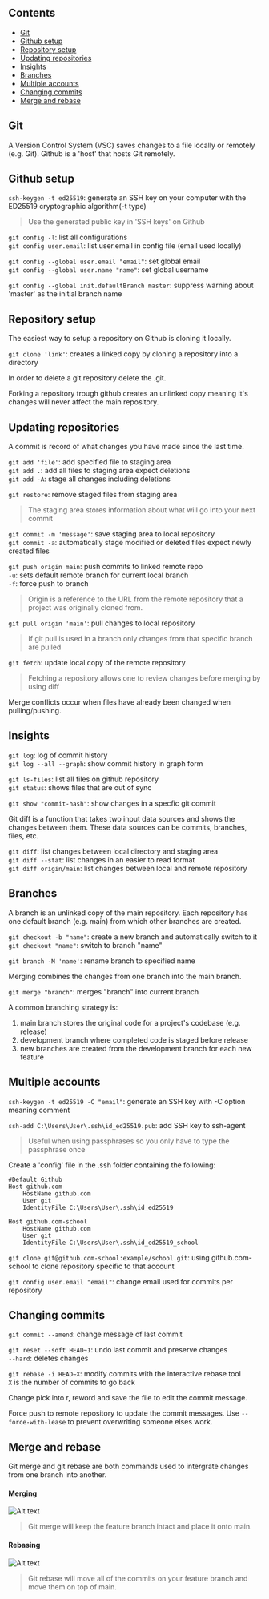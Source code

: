 ## Contents
- [Git](#git)
- [Github setup](#github-setup)
- [Repository setup](#repository-setup)
- [Updating repositories](#updating-repositories)
- [Insights](#insights)
- [Branches](#branches)
- [Multiple accounts](#multiple-accounts)
- [Changing commits](#changing-commits)
- [Merge and rebase](#merge-and-rebase)

## Git

A Version Control System (VSC) saves changes to a file locally or remotely (e.g. Git).
Github is a 'host' that hosts Git remotely.

## Github setup

`ssh-keygen -t ed25519`: generate an SSH key on your computer with the ED25519 cryptographic algorithm(-t type)
>Use the generated public key in 'SSH keys' on Github

`git config -l`: list all configurations\
`git config user.email`: list user.email in config file (email used locally)

`git config --global user.email "email"`: set global email\
`git config --global user.name "name"`: set global username 

`git config --global init.defaultBranch master`: suppress warning about 'master' as the initial branch name

## Repository setup

The easiest way to setup a repository on Github is cloning it locally.

`git clone 'link'`: creates a linked copy by cloning a repository into a directory

In order to delete a git repository delete the .git.

Forking a repository trough github creates an unlinked copy meaning it's changes will never affect the main repository.

<!-- ## Commits -->
## Updating repositories

A commit is record of what changes you have made since the last time.

`git add 'file'`: add specified file to staging area\
`git add .`: add all files to staging area expect deletions\
`git add -A`: stage all changes including deletions

`git restore`: remove staged files from staging area

>The staging area stores information about what will go into your next commit

`git commit -m 'message'`: save staging area to local repository\
`git commit -a`: automatically stage modified or deleted files expect newly created files

`git push origin main`: push commits to linked remote repo\
`-u`: sets default remote branch for current local branch\
`-f`: force push to branch

>Origin is a reference to the URL from the remote repository that a project was originally cloned from.

`git pull origin 'main'`: pull changes to local repository
>If git pull is used in a branch only changes from that specific branch are pulled

`git fetch`: update local copy of the remote repository
>Fetching a repository allows one to review changes before merging by using diff

Merge conflicts occur when files have already been changed when pulling/pushing.

## Insights
<!-- ## Repository statistics -->

`git log`: log of commit history\
`git log --all --graph`: show commit history in graph form

`git ls-files`: list all files on github repository\
`git status`: shows files that are out of sync

`git show "commit-hash"`: show changes in a specfic git commit

Git diff is a function that takes two input data sources and shows the changes between them. These data sources can be commits, branches, files, etc.

`git diff`: list changes between local directory and staging area\
`git diff --stat`: list changes in an easier to read format\
`git diff origin/main`: list changes between local and remote repository

## Branches

A branch is an unlinked copy of the main repository.
Each repository has one default branch (e.g. main) from which other branches are created. 

`git checkout -b "name"`: create a new branch and automatically switch to it
`git checkout "name"`: switch to branch "name"

`git branch -M 'name'`: rename branch to specified name

Merging combines the changes from one branch into the main branch.

`git merge "branch"`: merges "branch" into current branch

A common branching strategy is:
1. main branch stores the original code for a project's codebase (e.g. release)
2. development branch where completed code is staged before release
3. new branches are created from the development branch for each new feature

## Multiple accounts

`ssh-keygen -t ed25519 -C "email"`: generate an SSH key with -C option meaning comment

`ssh-add C:\Users\User\.ssh\id_ed25519.pub`: add SSH key to ssh-agent
>Useful when using passphrases so you only have to type the passphrase once

Create a 'config' file in the .ssh folder containing the following:

    #Default Github
    Host github.com
        HostName github.com
        User git
        IdentityFile C:\Users\User\.ssh\id_ed25519

    Host github.com-school
        HostName github.com
        User git
        IdentityFile C:\Users\User\.ssh\id_ed25519_school

`git clone git@github.com-school:example/school.git`: using github.com-school to clone repository specific to that account

`git config user.email "email"`: change email used for commits per repository

## Changing commits

`git commit --amend`: change message of last commit

`git reset --soft HEAD~1`: undo last commit and preserve changes\
`--hard`: deletes changes

`git rebase -i HEAD~X`: modify commits with the interactive rebase tool\
`X` is the number of commits to go back

Change pick into r, reword and save the file to edit the commit message.

Force push to remote repository to update the commit messages. Use `--force-with-lease` to prevent overwriting someone elses work.

## Merge and rebase

Git merge and git rebase are both commands used to intergrate changes from one branch into another.

#### Merging

![Alt text](https://www.themoderncoder.com/uploads/git-merge-graphic.png)

>Git merge will keep the feature branch intact and place it onto main.

#### Rebasing

![Alt text](https://www.themoderncoder.com/uploads/git-rebase-graphic.png)

>Git rebase will move all of the commits on your feature branch and move them on top of main.

<!-- https://www.themoderncoder.com/a-better-git-workflow-with-rebase/ -->
